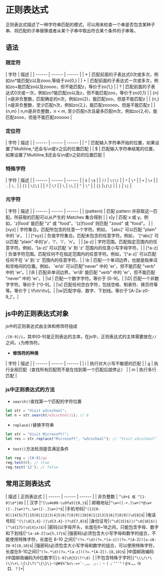# 正则表达式

正则表达式描述了一种字符串匹配的模式，可以用来检查一个串是否包含某种子串、将匹配的子串替换或者从某个子串中取出符合某个条件的子串等。

## 语法

### 限定符

| 字符 | 描述 |
| ------ | ------ | ------ |
| * | 匹配前面的子表达式0次或多次，例如zo*能匹配z以及zooo,等级于zo{0,} |
| + | 匹配前面的子表达式一次或多次，例如zo+能匹配zo以及zoooo，但不能匹配z，等价于zo{1,} |
| ? | 匹配前面的子表达式0次或一次，例如zo?能匹配zo以及z，但不能匹配zoo，等价于zo{0,1} |
| {n} | n是非负整数，匹配确定的n次，例如zo{2}，能匹配zoo，但是不能匹配z |
| {n,} | n是非负整数，至少匹配n次，例如zo{2,}，能匹配zooooo，但是不能匹配z |
| {n,m} | n,m是非负整数，n < m, 至少匹配n次且最多匹配m次，例如zo{2,4}，能匹配zooo，但是不能匹配zooooo |

### 定位符

| 字符 | 描述 |
| ------ | ------ | ------ |
| ^ | 匹配输入字符串开始的位置，如果设置了Multiline,^还会与\n或\r之后的位置匹配 |
| $ | 匹配输入字符串结尾的位置，如果设置了Multiline,$还会与\n或\r之前的位置匹配 |


### 特殊字符
| 字符 | 描述 |
| ------ | ------ | ------ |
| ```$``` | ```\$``` |
| ```()``` | ```\(\)``` |
| ```*``` | ```\*``` |
| ```+``` | ```\+``` |
| ```.``` | ```\.``` |
| ```[]``` | ```\[\]``` |
| ```?``` | ```\?``` |
| ```\``` | ```\\``` |
| ```^``` | ```\^``` |
| ```{}``` |```\{\}``` |
| ```|``` | ```\|``` |

### 元字符

| 字符 | 描述 |
| ------ | ------ | ------ |
| (pattern) | 匹配 pattern 并获取这一匹配。所获取的匹配可以从产生的 Matches 集合得到 |
| x|y | 匹配 x 或 y。例如，'z|food' 能匹配 "z" 或 "food"。'(z|f)ood' 则匹配 "zood" 或 "food"。 |
| [xyz] | 字符集合。匹配所包含的任意一个字符。例如， '[abc]' 可以匹配 "plain" 中的 'a'。 | 
| [^xyz] | 负值字符集合。匹配未包含的任意字符。例如， '[^abc]' 可以匹配 "plain" 中的'p'、'l'、'i'、'n'。 | 
| [a-z] |	字符范围。匹配指定范围内的任意字符。例如，'[a-z]' 可以匹配 'a' 到 'z' 范围内的任意小写字母字符。|
| [^a-z] |	负值字符范围。匹配任何不在指定范围内的任意字符。例如，'[^a-z]' 可以匹配任何不在 'a' 到 'z' 范围内的任意字符。|
| \b | 匹配一个单词边界，也就是指单词和空格间的位置。例如， 'er\b' 可以匹配"never" 中的 'er'，但不能匹配 "verb" 中的 'er'。|
|\B	| 匹配非单词边界。'er\B' 能匹配 "verb" 中的 'er'，但不能匹配 "never" 中的 'er'。|
|\d	| 匹配一个数字字符。等价于 [0-9]。|
|\D| 匹配一个非数字字符。等价于 [^0-9]。|
|\s| 匹配任何空白字符，包括空格、制表符、换页符等等。等价于 [ \f\n\r\t\v]。|
|\w|匹配字母、数字、下划线。等价于'[A-Za-z0-9_]'。|


## js中的正则表达式对象

js中的正则表达式由主体和修饰符组成

```/[0-9]/i```，其中[0-9]是正则表达的主体，在js中，正则表达式的主体需要放在```//```之间，```i```为修饰符。

* **修饰符的种类**

| 字符 | 描述 |
| ------ | ------ | ------ |
| i | 执行对大小写不敏感的匹配 |
| g | 执行全局匹配（查找所有匹配而不是在找到第一个匹配后就停止） |
| m | 执行多行匹配 |

### js中正则表达式的方法

* ```search()```查找第一个匹配的字符位置

```js
let str = "Visit w3cschool"; 
let n = str.search(/w3cschool/i); // 6
```

* ```replace()```替换字符串

```js
let str = "Visit Microsoft!"; 
let res = str.replace("Microsoft", "w3cschool"); // "Visit w3cschool"
```

* ```test()```方法检测是否满足条件

```js
let reg = /[0-9]/gi
reg.test(0); // true
reg.test('12'); // false
```

## 常用正则表达式

| 描述 | 正则表达式 |
| ------ | ------ | ------ |
| 非负整数 | ```^\d+$ 或 ^[1-9]\d*|0$``` |
| 汉字     |```^[\u4e00-\u9fa5]{0,}$```|
| 邮箱地址|```^\w+([-+.]\w+)*@\w+([-.]\w+)*\.\w+([-.]\w+)*$```|
|手机号码|```^(13[0-9]|14[5|7]|15[0|1|2|3|4|5|6|7|8|9]|18[0|1|2|3|5|6|7|8|9])\d{8}$```|
|电话号码| ```^(\(\d{3,4}-)|\d{3.4}-)?\d{7,8}$```|
|身份证号|```(^\d{15}$)|(^\d{18}$)|(^\d{17}(\d|X|x)$)```|
|密码(以字母开头，长度在6~18之间，只能包含字母、数字和下划线)|```^[a-zA-Z]\w{5,17}$```|
|强密码(必须包含大小写字母和数字的组合，不能使用特殊字符，长度在 8-10 之间)|```^(?=.*\d)(?=.*[a-z])(?=.*[A-Z])[a-zA-Z0-9]{8,10}$```|
|强密码(必须包含大小写字母和数字的组合，可以使用特殊字符，长度在8-10之间)|```^(?=.*\d)(?=.*[a-z])(?=.*[A-Z]).{8,10}$```|
|中国邮政编码(中国邮政编码为6位数字)|```[1-9]\d{5}(?!\d) ```|
|不包含特殊于字符|```[^\\\/\*\(\)\+\.\[\]\?\^\{\}\|~!@#$%^&<\-=>`·,，。.;:：丶丨；‘’'"！@￥……《》【】、？]+```|